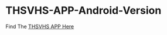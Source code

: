 # THSVHS-APP-Android-Version

Find The [THSVHS APP Here](https://play.google.com/store/apps/details?id=creations.appmaking.thsvhsapp&hl=en)
